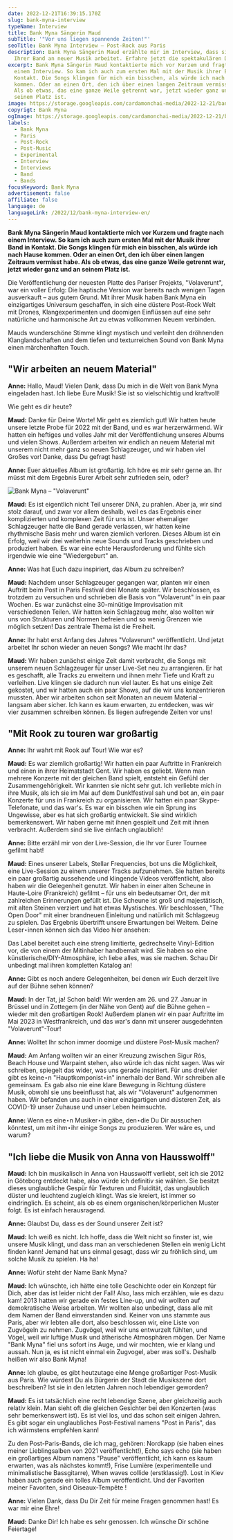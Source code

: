 ```yaml
---
date: 2022-12-21T16:39:15.170Z
slug: bank-myna-interview
typeName: Interview
title: Bank Myna Sängerin Maud
subTitle: '"Vor uns liegen spannende Zeiten!"'
seoTitle: Bank Myna Interview – Post-Rock aus Paris
description: Bank Myna Sängerin Maud erzählte mir im Interview, dass sie mit
  Ihrer Band an neuer Musik arbeitet. Erfahre jetzt die spektakulären Details!
excerpt: Bank Myna Sängerin Maud kontaktierte mich vor Kurzem und fragte nach
  einem Interview. So kam ich auch zum ersten Mal mit der Musik ihrer Band in
  Kontakt. Die Songs klingen für mich ein bisschen, als würde ich nach Hause
  kommen. Oder an einen Ort, den ich über einen langen Zeitraum vermisst habe.
  Als ob etwas, das eine ganze Weile getrennt war, jetzt wieder ganz und an
  seinem Platz ist.
image: https://storage.googleapis.com/cardamonchai-media/2022-12-21/bank-myna-jpeg-imagine-080808_111717_1200_919/640.webp
copyrigt: Bank Myna
ogImage: https://storage.googleapis.com/cardamonchai-media/2022-12-21/bank-myna-og-jpg-imagine-080808_101616_1200_628/640.webp
labels:
  - Bank Myna
  - Paris
  - Post-Rock
  - Post-Music
  - Experimental
  - Interview
  - Interviews
  - Band
  - Bands
focusKeyword: Bank Myna
advertisement: false
affiliate: false
language: de
languageLink: /2022/12/bank-myna-interview-en/
---
```

**Bank Myna Sängerin Maud kontaktierte mich vor Kurzem und fragte nach einem Interview. So kam ich auch zum ersten Mal mit der Musik ihrer Band in Kontakt. Die Songs klingen für mich ein bisschen, als würde ich nach Hause kommen. Oder an einen Ort, den ich über einen langen Zeitraum vermisst habe. Als ob etwas, das eine ganze Weile getrennt war, jetzt wieder ganz und an seinem Platz ist.**

Die Veröffentlichung der neuesten Platte des Pariser Projekts, "Volaverunt", war ein voller Erfolg: Die haptische Version war bereits nach wenigen Tagen ausverkauft – aus gutem Grund. Mit ihrer Musik haben Bank Myna ein einzigartiges Universum geschaffen, in sich eine düstere Post-Rock Welt mit Drones, Klangexperimenten und doomigen Einflüssen auf eine sehr natürliche und harmonische Art zu etwas vollkommen Neuem verbinden.

Mauds wunderschöne Stimme klingt mystisch und verleiht den dröhnenden Klanglandschaften und dem tiefen und texturreichen Sound von Bank Myna einen märchenhaften Touch.

## "Wir arbeiten an neuem Material"

**Anne:** Hallo, Maud! Vielen Dank, dass Du mich in die Welt von Bank Myna eingeladen hast. Ich liebe Eure Musik! Sie ist so vielschichtig und kraftvoll! 

Wie geht es dir heute?

**Maud:** Danke für Deine Worte! Mir geht es ziemlich gut! Wir hatten heute unsere letzte Probe für 2022 mit der Band, und es war herzerwärmend. Wir hatten ein heftiges und volles Jahr mit der Veröffentlichung unseres Albums und vielen Shows. Außerdem arbeiten wir endlich an neuem Material mit unserem nicht mehr ganz so neuen Schlagzeuger, und wir haben viel Großes vor! Danke, dass Du gefragt hast!

**Anne:** Euer aktuelles Album ist großartig. Ich höre es mir sehr gerne an. Ihr müsst mit dem Ergebnis Eurer Arbeit sehr zufrieden sein, oder? 

![Bank Myna – "Volaverunt"](https://storage.googleapis.com/cardamonchai-media/2022-12-21/bank-myna-1-jpeg-imagine-180808_494139_700_700/640.webp "Bank Myna – \\\"Volaverunt\\\"")

**Maud:** Es ist eigentlich nicht Teil unserer DNA, zu prahlen. Aber ja, wir sind stolz darauf, und zwar vor allem deshalb, weil es das Ergebnis einer komplizierten und komplexen Zeit für uns ist. Unser ehemaliger Schlagzeuger hatte die Band gerade verlassen, wir hatten keine rhythmische Basis mehr und waren ziemlich verloren. Dieses Album ist ein Erfolg, weil wir drei weiterhin neue Sounds und Tracks geschrieben und produziert haben. Es war eine echte Herausforderung und fühlte sich irgendwie wie eine "Wiedergeburt" an.

**Anne:** Was hat Euch dazu inspiriert, das Album zu schreiben?

**Maud:** Nachdem unser Schlagzeuger gegangen war, planten wir einen Auftritt beim Post in Paris Festival drei Monate später. Wir beschlossen, es trotzdem zu versuchen und schrieben die Basis von "Volaverunt" in ein paar Wochen. Es war zunächst eine 30-minütige Improvisation mit verschiedenen Teilen. Wir hatten kein Schlagzeug mehr, also wollten wir uns von Strukturen und Normen befreien und so wenig Grenzen wie möglich setzen! Das zentrale Thema ist die Freiheit.

**Anne:** Ihr habt erst Anfang des Jahres "Volaverunt" veröffentlicht. Und jetzt arbeitet Ihr schon wieder an neuen Songs? Wie macht Ihr das?

**Maud:** Wir haben zunächst einige Zeit damit verbracht, die Songs mit unserem neuen Schlagzeuger für unser Live-Set neu zu arrangieren. Er hat es geschafft, alle Tracks zu erweitern und ihnen mehr Tiefe und Kraft zu verleihen. Live klingen sie dadurch nun viel lauter. Es hat uns einige Zeit gekostet, und wir hatten auch ein paar Shows, auf die wir uns konzentrieren mussten. Aber wir arbeiten schon seit Monaten an neuem Material – langsam aber sicher. Ich kann es kaum erwarten, zu entdecken, was wir vier zusammen schreiben können. Es liegen aufregende Zeiten vor uns!

## "Mit Rook zu touren war großartig

**Anne:** Ihr wahrt mit Rook auf Tour! Wie war es?

**Maud:** Es war ziemlich großartig! Wir hatten ein paar Auftritte in Frankreich und einen in ihrer Heimatstadt Gent. Wir haben es geliebt. Wenn man mehrere Konzerte mit der gleichen Band spielt, entsteht ein Gefühl der Zusammengehörigkeit. Wir kannten sie nicht sehr gut. Ich verliebte mich in ihre Musik, als ich sie im Mai auf dem Dunk!festival sah und bot an, ein paar Konzerte für uns in Frankreich zu organisieren. Wir hatten ein paar Skype-Telefonate, und das war's. Es war ein bisschen wie ein Sprung ins Ungewisse, aber es hat sich großartig entwickelt. Sie sind wirklich bemerkenswert. Wir haben gerne mit ihnen gespielt und Zeit mit ihnen verbracht. Außerdem sind sie live einfach unglaublich!

**Anne:** Bitte erzähl mir von der Live-Session, die Ihr vor Eurer Tournee gefilmt habt!

**Maud:** Eines unserer Labels, Stellar Frequencies, bot uns die Möglichkeit, eine Live-Session zu einem unserer Tracks aufzunehmen. Sie hatten bereits ein paar großartig aussehende und klingende Videos veröffentlicht, also haben wir die Gelegenheit genutzt. Wir haben in einer alten Scheune in Haute-Loire (Frankreich) gefilmt – für uns ein bedeutsamer Ort, der mit zahlreichen Erinnerungen gefüllt ist. Die Scheune ist groß und majestätisch, mit alten Steinen verziert und hat etwas Mystisches. Wir beschlossen, "The Open Door" mit einer brandneuen Einleitung und natürlich mit Schlagzeug zu spielen. Das Ergebnis übertrifft unsere Erwartungen bei Weitem. Deine Leser⋆innen können sich das Video hier ansehen:

<YouTube id="ijNPZmiem0s" />

Das Label bereitet auch eine streng limitierte, gedrechselte Vinyl-Edition vor, die von einem der Mitinhaber handbemalt wird. Sie haben so eine künstlerische/DIY-Atmosphäre, ich liebe alles, was sie machen. Schau Dir unbedingt mal ihren kompletten Katalog an!

**Anne:** Gibt es noch andere Gelegenheiten, bei denen wir Euch derzeit live auf der Bühne sehen können?

**Maud:** In der Tat, ja! Schon bald! Wir werden am 26. und 27. Januar in Brüssel und in Zottegem (in der Nähe von Gent) auf die Bühne gehen – wieder mit den großartigen Rook! Außerdem planen wir ein paar Auftritte im Mai 2023 in Westfrankreich, und das war's dann mit unserer ausgedehnten "Volaverunt"-Tour! 

**Anne:** Wolltet Ihr schon immer doomige und düstere Post-Musik machen?

**Maud:** Am Anfang wollten wir an einer Kreuzung zwischen Sigur Rós, Beach House und Warpaint stehen, also würde ich das nicht sagen. Was wir schreiben, spiegelt das wider, was uns gerade inspiriert. Für uns drei/vier gibt es keine⋆n "Hauptkomponist⋆in" innerhalb der Band. Wir schreiben alle gemeinsam. Es gab also nie eine klare Bewegung in Richtung düstere Musik, obwohl sie uns beeinflusst hat, als wir "Volaverunt" aufgenommen haben. Wir befanden uns auch in einer einzigartigen und düsteren Zeit, als COVID-19 unser Zuhause und unser Leben heimsuchte. 

**Anne:** Wenn es eine⋆n Musiker⋆in gäbe, den⋆die Du Dir aussuchen könntest, um mit ihm⋆ihr einige Songs zu produzieren. Wer wäre es, und warum?

## "Ich liebe die Musik von Anna von Hausswolff"

**Maud:** Ich bin musikalisch in Anna von Hausswolff verliebt, seit ich sie 2012 in Göteborg entdeckt habe, also würde ich definitiv sie wählen. Sie besitzt dieses unglaubliche Gespür für Texturen und Fluidität, das unglaublich düster und leuchtend zugleich klingt. Was sie kreiert, ist immer so eindringlich. Es scheint, als ob es einem organischen/körperlichen Muster folgt. Es ist einfach herausragend.

**Anne:** Glaubst Du, dass es der Sound unserer Zeit ist?

**Maud:** Ich weiß es nicht. Ich hoffe, dass die Welt nicht so finster ist, wie unsere Musik klingt, und dass man an verschiedenen Stellen ein wenig Licht finden kann! Jemand hat uns einmal gesagt, dass wir zu fröhlich sind, um solche Musik zu spielen. Ha ha!

**Anne:** Wofür steht der Name Bank Myna?

**Maud:** Ich wünschte, ich hätte eine tolle Geschichte oder ein Konzept für Dich, aber das ist leider nicht der Fall! Also, lass mich erzählen, wie es dazu kam! 2013 hatten wir gerade ein festes Line-up, und wir wollten auf demokratische Weise arbeiten. Wir wollten also unbedingt, dass alle mit dem Namen der Band einverstanden sind. Keiner von uns stammte aus Paris, aber wir lebten alle dort, also beschlossen wir, eine Liste von Zugvögeln zu nehmen. Zugvögel, weil wir uns entwurzelt fühlten, und Vögel, weil wir luftige Musik und ätherische Atmosphären mögen. Der Name "Bank Myna" fiel uns sofort ins Auge, und wir mochten, wie er klang und aussah. Nun ja, es ist nicht einmal ein Zugvogel, aber was soll's. Deshalb heißen wir also Bank Myna!

**Anne:** Ich glaube, es gibt heutzutage eine Menge großartiger Post-Musik aus Paris. Wie würdest Du als Bürgerin der Stadt die Musikszene dort beschreiben? Ist sie in den letzten Jahren noch lebendiger geworden?

**Maud:** Es ist tatsächlich eine recht lebendige Szene, aber gleichzeitig auch relativ klein. Man sieht oft die gleichen Gesichter bei den Konzerten (was sehr bemerkenswert ist). Es ist viel los, und das schon seit einigen Jahren. Es gibt sogar ein unglaubliches Post-Festival namens "Post in Paris", das ich wärmstens empfehlen kann! 

Zu den Post-Paris-Bands, die ich mag, gehören: Nordkapp (sie haben eines meiner Lieblingsalben von 2021 veröffentlicht!), Echo says echo (sie haben ein großartiges Album namens "Pause" veröffentlicht, ich kann es kaum erwarten, was als nächstes kommt!), Frise Lumière (experimentelle und minimalistische Bassgitarre), When waves collide (erstklassig!). Lost in Kiev haben auch gerade ein tolles Album veröffentlicht. Und der Favoriten meiner Favoriten, sind Oiseaux-Tempête !

**Anne:** Vielen Dank, dass Du Dir Zeit für meine Fragen genommen hast! Es war mir eine Ehre!

**Maud:** Danke Dir! Ich habe es sehr genossen. Ich wünsche Dir schöne Feiertage!
